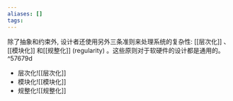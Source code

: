 ```yaml
---
aliases: []
tags:
---
```

除了抽象和约束外, 设计者还使用另外三条准则来处理系统的复杂性: [[层次化]] 、[[模块化]] 和[[规整化]] (regularity) 。这些原则对于软硬件的设计都是通用的。 ^57679d

- 层次化![[层次化]]
- 模块化![[模块化]]
- 规整化![[规整化]]
